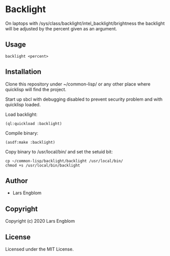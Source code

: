 # Backlight

On laptops with /sys/class/backlight/intel_backlight/brightness the backlight will be adjusted by the percent given as an argument.

## Usage

````
backlight <percent>
````

## Installation

Clone this repository under ~/common-lisp/ or any other place where quicklisp will find the project.

Start up sbcl with debugging disabled to prevent security problem and with quicklisp loaded.

Load backlight:

````
(ql:quickload :backlight)
````

Compile binary:

````
(asdf:make :backlight)
````

Copy binary to /usr/local/bin/ and set the setuid bit:

````
cp ~/common-lisp/backlight/backlight /usr/local/bin/
chmod +s /usr/local/bin/backlight
````

## Author

* Lars Engblom

## Copyright

Copyright (c) 2020 Lars Engblom

## License

Licensed under the MIT License.
